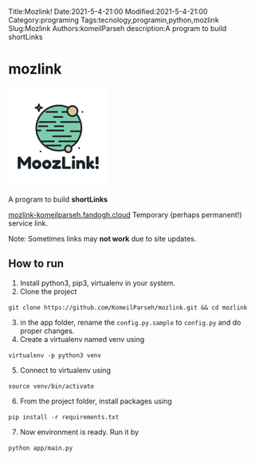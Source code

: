 Title:Mozlink!
Date:2021-5-4-21:00
Modified:2021-5-4-21:00
Category:programing
Tags:tecnology,programin,python,mozlink
Slug:Mozlink
Authors:komeilParseh
description:A program to build shortLinks

# mozlink

![logo](https://raw.githubusercontent.com/KomeilParseh/mozlink/main/app/static/logo.png)

A program to build **shortLinks**

[mozlink-komeilparseh.fandogh.cloud](https://mozlink-komeilparseh.fandogh.cloud/) Temporary (perhaps permanent!) service link.

Note: Sometimes links may **not work** due to site updates.

## How to run

1. Install python3, pip3, virtualenv in your system.
2. Clone the project

`git clone https://github.com/KomeilParseh/mozlink.git && cd mozlink`

3. in the app folder, rename the `config.py.sample` to `config.py` and do proper changes.
4. Create a virtualenv named venv using

`virtualenv -p python3 venv`

5. Connect to virtualenv using

`source venv/bin/activate`

6. From the project folder, install packages using

`pip install -r requirements.txt`

7. Now environment is ready. Run it by

`python app/main.py`

